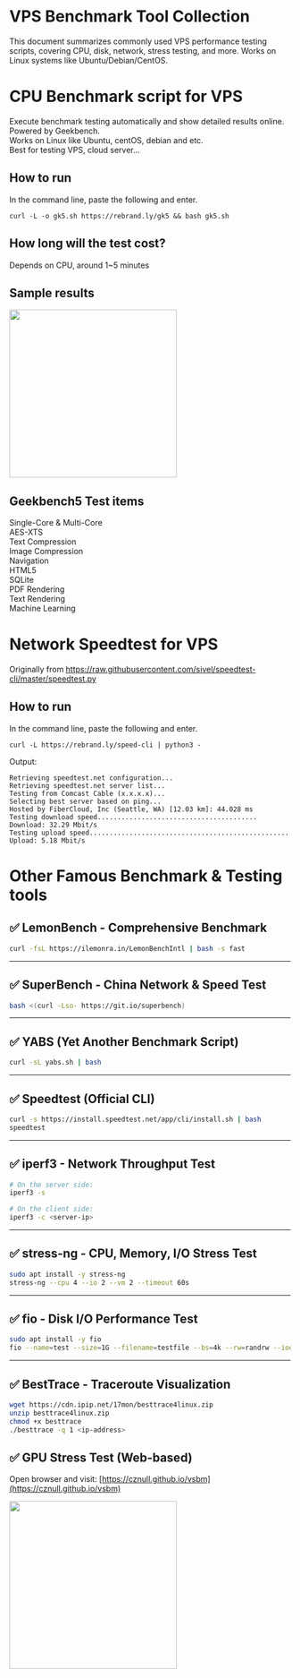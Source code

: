 # VPS Benchmark Tool Collection

This document summarizes commonly used VPS performance testing scripts, covering CPU, disk, network, stress testing, and more. Works on Linux systems like Ubuntu/Debian/CentOS.

# CPU Benchmark script for VPS
Execute benchmark testing automatically and show detailed results online. 
Powered by Geekbench.<br>
Works on Linux like Ubuntu, centOS, debian and etc.<br>
Best for testing VPS, cloud server...
## How to run
In the command line, paste the following and enter.
```
curl -L -o gk5.sh https://rebrand.ly/gk5 && bash gk5.sh
```
## How long will the test cost?
Depends on CPU, around 1~5 minutes

## Sample results
<img src="https://github.com/mikeyang01/benchmark-script/blob/master/gb5-sample.jpg" width="300">

## Geekbench5 Test items
Single-Core & Multi-Core
  <br> AES-XTS
  <br> Text Compression
  <br> Image Compression
  <br> Navigation
  <br> HTML5
  <br> SQLite
  <br> PDF Rendering
  <br> Text Rendering
  <br> Machine Learning

# Network Speedtest for VPS
Originally from https://raw.githubusercontent.com/sivel/speedtest-cli/master/speedtest.py<br>
## How to run
In the command line, paste the following and enter.
```
curl -L https://rebrand.ly/speed-cli | python3 -
```
Output:
```
Retrieving speedtest.net configuration...
Retrieving speedtest.net server list...
Testing from Comcast Cable (x.x.x.x)...
Selecting best server based on ping...
Hosted by FiberCloud, Inc (Seattle, WA) [12.03 km]: 44.028 ms
Testing download speed........................................
Download: 32.29 Mbit/s
Testing upload speed..................................................
Upload: 5.18 Mbit/s
```
# Other Famous Benchmark & Testing tools
## ✅ LemonBench - Comprehensive Benchmark

```bash
curl -fsL https://ilemonra.in/LemonBenchIntl | bash -s fast
```

---

## ✅ SuperBench - China Network & Speed Test

```bash
bash <(curl -Lso- https://git.io/superbench)
```

---

## ✅ YABS (Yet Another Benchmark Script)

```bash
curl -sL yabs.sh | bash
```

---

## ✅ Speedtest (Official CLI)

```bash
curl -s https://install.speedtest.net/app/cli/install.sh | bash
speedtest
```

---

## ✅ iperf3 - Network Throughput Test

```bash
# On the server side:
iperf3 -s

# On the client side:
iperf3 -c <server-ip>
```

---

## ✅ stress-ng - CPU, Memory, I/O Stress Test

```bash
sudo apt install -y stress-ng
stress-ng --cpu 4 --io 2 --vm 2 --timeout 60s
```

---

## ✅ fio - Disk I/O Performance Test

```bash
sudo apt install -y fio
fio --name=test --size=1G --filename=testfile --bs=4k --rw=randrw --ioengine=libaio --iodepth=64 --runtime=60 --numjobs=4 --group_reporting
```

---

## ✅ BestTrace - Traceroute Visualization

```bash
wget https://cdn.ipip.net/17mon/besttrace4linux.zip
unzip besttrace4linux.zip
chmod +x besttrace
./besttrace -q 1 <ip-address>
```

## ✅ GPU Stress Test (Web-based)

Open browser and visit: [https://cznull.github.io/vsbm](https://cznull.github.io/vsbm)

<img src="https://raw.githubusercontent.com/mikeyang01/benchmark-script/master/gpu_stress_test.jpeg" width="300">

